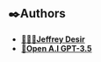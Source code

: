 <h2>✒️Authors</h2>

* [**👩🏿‍💻Jeffrey Desir**](https://desir.tech)
* [**🤖Open A.I GPT-3.5**](https://chat.openai.com)